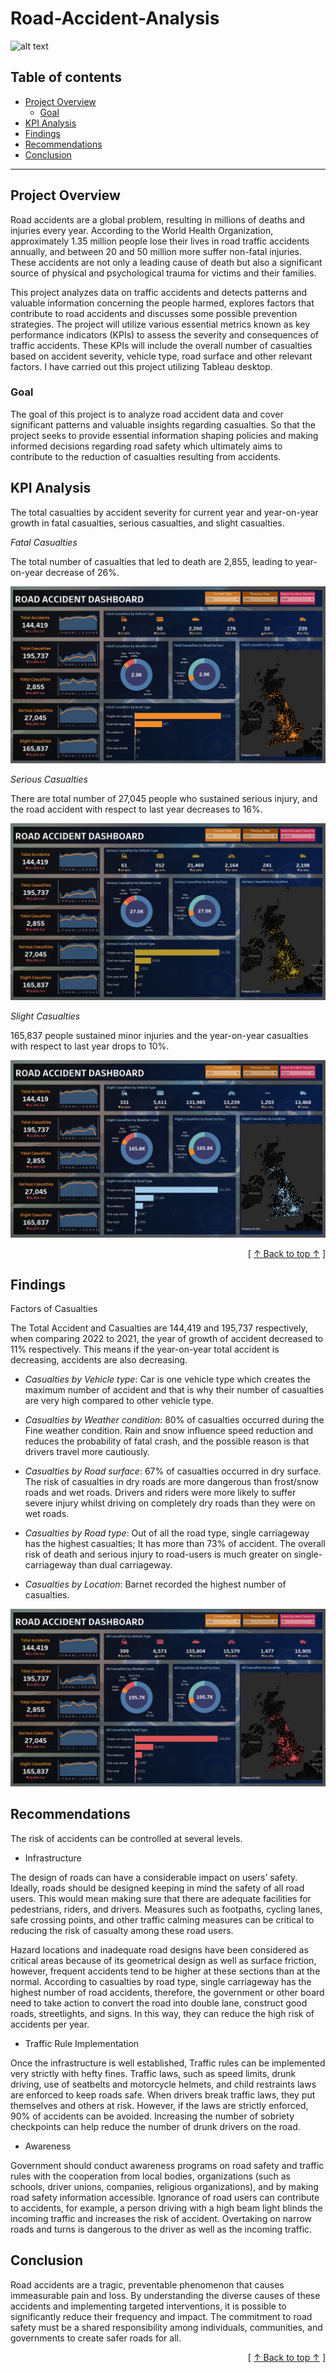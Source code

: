 # Road-Accident-Analysis
![alt text](image/accident.png.jpg)

## Table of contents
- [Project Overview](#project-overview)
   - [Goal](#goal)
- [KPI Analysis](#kpi-analysis)
- [Findings](#findings)
- [Recommendations](#recommendations)
- [Conclusion](#conclusion)


---

## Project Overview

Road accidents are a global problem, resulting in millions of deaths and injuries every year. According to the World Health Organization, approximately 1.35 million people lose their lives in road traffic accidents annually, and between 20 and 50 million more suffer non-fatal injuries. These accidents are not only a leading cause of death but also a significant source of physical and psychological trauma for victims and their families. 

This project analyzes data on traffic accidents and detects patterns and valuable information concerning the people harmed, explores factors that contribute to road accidents and discusses some possible prevention strategies. The project will utilize various essential metrics known as key performance indicators (KPIs) to assess the severity and consequences of traffic accidents. These KPIs will include the overall number of casualties based on accident severity, vehicle type, road surface and other relevant factors. I have carried out this project utilizing Tableau desktop.


### Goal

The goal of this project is to analyze road accident data and cover significant patterns and valuable insights regarding casualties. So that the project seeks to provide essential information shaping policies and making informed decisions regarding road safety which ultimately aims to contribute to the reduction of casualties resulting from accidents.

  
## KPI Analysis
The total casualties by accident severity for current year and year-on-year growth in fatal casualties, serious casualties, and slight casualties.

*Fatal Casualties*

 The total number of casualties that led to death are 2,855, leading to year-on-year decrease of 26%.

![alt text](image/Fatal.PNG)

*Serious Casualties*

There are total number of 27,045 people who sustained serious injury, and the road accident with respect to last year decreases to 16%.

![alt text](image/Serious.PNG)

*Slight Casualties*

 165,837 people sustained minor injuries and the year-on-year casualties with respect to last year drops to 10%.

![alt text](image/Slight.PNG)



<div align="right">[ <a href="#table-of-contents">↑ Back to top ↑</a> ]</div>
      
            
## Findings

Factors of Casualties

The Total Accident and Casualties are 144,419 and 195,737 respectively, when comparing 2022 to 2021, the year of growth of accident decreased to 11% respectively. This means if the year-on-year total accident is decreasing, accidents are also decreasing.

- *Casualties by Vehicle type*: Car is one vehicle type which creates the maximum number of accident and that is why their number of casualties are very high compared to other vehicle type.

- *Casualties by Weather condition*: 80% of casualties occurred during the Fine weather condition. Rain and snow influence speed reduction and reduces the probability of fatal crash, and the possible reason is that drivers travel more cautiously.

- *Casualties by Road surface*: 67% of casualties occurred in dry surface. The risk of casualties in dry roads are more dangerous than frost/snow roads and wet roads. Drivers and riders were more likely to suffer severe injury whilst driving on completely dry roads than they were on wet roads.

- *Casualties by Road type*: Out of all the road type, single carriageway has the highest casualties; It has more than 73% of accident. The overall risk of death and serious injury to road-users is much greater on single-carriageway than dual carriageway.

- *Casualties by Location*: Barnet recorded the highest number of casualties.

![alt text](image/All.png)



## Recommendations

The risk of accidents can be controlled at several levels.

- Infrastructure 

The design of roads can have a considerable impact on users’ safety. Ideally, roads should be designed keeping in mind the safety of all road users. This would mean making sure that there are adequate facilities for pedestrians, riders, and drivers. Measures such as footpaths, cycling lanes, safe crossing points, and other traffic calming measures can be critical to reducing the risk of casualty among these road users. 

Hazard locations and inadequate road designs have been considered as critical areas because of its geometrical design as well as surface friction, however, frequent accidents tend to be higher at these sections than at the normal. According to casualties by road type, single carriageway has the highest number of road accidents, therefore, the government or other board need to take action to convert the road into double lane, construct good roads, streetlights, and signs. In this way, they can reduce the high risk of accidents per year.

- Traffic Rule Implementation

Once the infrastructure is well established, Traffic rules can be implemented very strictly with hefty fines. Traffic laws, such as speed limits, drunk driving, use of seatbelts and motorcycle helmets, and child restraints laws are enforced to keep roads safe. When drivers break traffic laws, they put themselves and others at risk. However, if the laws are strictly enforced, 90% of accidents can be avoided. Increasing the number of sobriety checkpoints can help reduce the number of drunk drivers on the road.

- Awareness

Government should conduct awareness programs on road safety and traffic rules with the cooperation from local bodies, organizations (such as schools, driver unions, companies, religious organizations), and by making road safety information accessible. Ignorance of road users can contribute to accidents, for example, a person driving with a high beam light blinds the incoming traffic and increases the risk of accident. Overtaking on narrow roads and turns is dangerous to the driver as well as the incoming traffic.

## Conclusion

Road accidents are a tragic, preventable phenomenon that causes immeasurable pain and loss. By understanding the diverse causes of these accidents and implementing targeted interventions, it is possible to significantly reduce their frequency and impact. The commitment to road safety must be a shared responsibility among individuals, communities, and governments to create safer roads for all.


        
 <div align="right">[ <a href="#table-of-contents">↑ Back to top ↑</a> ]</div>
                        









